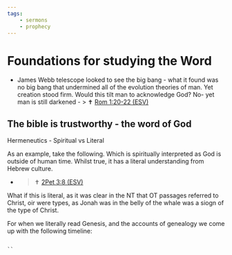 ```yaml
---
tags:
    - sermons
    - prophecy
---
```


# Foundations for studying the Word

- James Webb telescope looked to see the big bang - what it found was no big bang that undermined 
all of the evolution theories of man. Yet creation stood firm. Would this tilt man to acknowledge God? 
No- yet man is still darkened - > ✝️ [Rom 1:20-22 (ESV)](https://www.blueletterbible.org/esv/Rom/1/20-22)



## The bible is trustworthy - the word of God

Hermeneutics - Spiritual vs Literal

As an example, take the following. Which is spiritually interpreted as God is outside of human time. 
Whilst true, it has a literal understanding from Hebrew culture.

- > ✝️ [2Pet 3:8 (ESV)](https://www.blueletterbible.org/esv/2Pet/3/8)
>
> 

What if this is literal, as it was clear in the NT that OT passages referred to Christ, oir were types, as Jonah was in the belly of the whale was a siogn of the type of Christ.

For when we literally read Genesis, and the accounts of genealogy we come up with the following timeline:

```mermaid

``